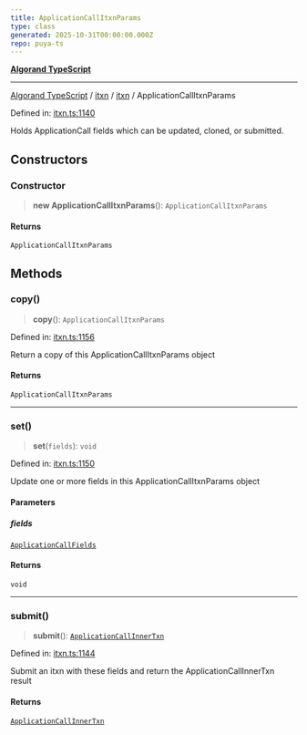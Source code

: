 ```yaml
---
title: ApplicationCallItxnParams
type: class
generated: 2025-10-31T00:00:00.000Z
repo: puya-ts
---
```


[**Algorand TypeScript**](docs/_md/README)

---

[Algorand TypeScript](docs/_md/modules) / [itxn](/reference/algorand-typescript/api/itxn/readme/) / [itxn](/reference/algorand-typescript/api/itxn/namespaces/itxn/readme/) / ApplicationCallItxnParams

Defined in: [itxn.ts:1140](https://github.com/algorandfoundation/puya-ts/blob/main/packages/algo-ts/src/itxn.ts#L1140)

Holds ApplicationCall fields which can be updated, cloned, or submitted.

## Constructors

### Constructor

> **new ApplicationCallItxnParams**(): `ApplicationCallItxnParams`

#### Returns

`ApplicationCallItxnParams`

## Methods

### copy()

> **copy**(): `ApplicationCallItxnParams`

Defined in: [itxn.ts:1156](https://github.com/algorandfoundation/puya-ts/blob/main/packages/algo-ts/src/itxn.ts#L1156)

Return a copy of this ApplicationCallItxnParams object

#### Returns

`ApplicationCallItxnParams`

---

### set()

> **set**(`fields`): `void`

Defined in: [itxn.ts:1150](https://github.com/algorandfoundation/puya-ts/blob/main/packages/algo-ts/src/itxn.ts#L1150)

Update one or more fields in this ApplicationCallItxnParams object

#### Parameters

##### fields

[`ApplicationCallFields`](/reference/algorand-typescript/api/itxn/namespaces/itxn/interfaces/applicationcallfields/)

#### Returns

`void`

---

### submit()

> **submit**(): [`ApplicationCallInnerTxn`](/reference/algorand-typescript/api/itxn/namespaces/itxn/interfaces/applicationcallinnertxn/)

Defined in: [itxn.ts:1144](https://github.com/algorandfoundation/puya-ts/blob/main/packages/algo-ts/src/itxn.ts#L1144)

Submit an itxn with these fields and return the ApplicationCallInnerTxn result

#### Returns

[`ApplicationCallInnerTxn`](/reference/algorand-typescript/api/itxn/namespaces/itxn/interfaces/applicationcallinnertxn/)
